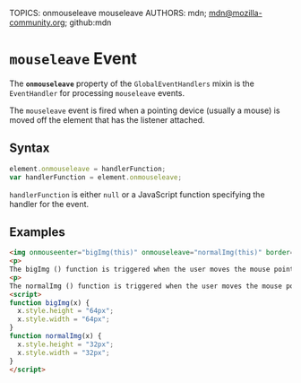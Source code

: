 TOPICS: onmouseleave
        mouseleave
AUTHORS: mdn; mdn@mozilla-community.org; github:mdn

# `mouseleave` Event

The **`onmouseleave`** property of the `GlobalEventHandlers` mixin is the `EventHandler` for
processing `mouseleave` events.

The `mouseleave` event is fired when a pointing device (usually a mouse) is moved off the element
that has the listener attached.

## Syntax

```javascript
element.onmouseleave = handlerFunction;
var handlerFunction = element.onmouseleave;
```

`handlerFunction` is either `null` or a JavaScript function specifying the handler for the event.

## Examples

```html
<img onmouseenter="bigImg(this)" onmouseleave="normalImg(this)" border="0" src="smiley.gif" alt="Smiley" width="32" height="32">
<p>
The bigImg () function is triggered when the user moves the mouse pointer over the image.</p>
<p>
The normalImg () function is triggered when the user moves the mouse pointer out of the image.</p>
<script>
function bigImg(x) {
  x.style.height = "64px";
  x.style.width = "64px";
}
function normalImg(x) {
  x.style.height = "32px";
  x.style.width = "32px";
}
</script>
```
